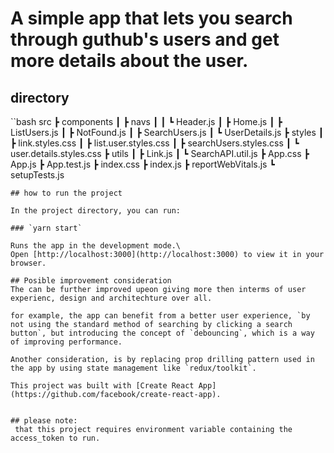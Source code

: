 # A simple app that lets you search through guthub's users and get more details about the user. 

## directory
``bash
src
 ┣ components
 ┃ ┣ navs
 ┃ ┃ ┗ Header.js
 ┃ ┣ Home.js
 ┃ ┣ ListUsers.js
 ┃ ┣ NotFound.js
 ┃ ┣ SearchUsers.js
 ┃ ┗ UserDetails.js
 ┣ styles
 ┃ ┣ link.styles.css
 ┃ ┣ list.user.styles.css
 ┃ ┣ searchUsers.styles.css
 ┃ ┗ user.details.styles.css
 ┣ utils
 ┃ ┣ Link.js
 ┃ ┗ SearchAPI.util.js
 ┣ App.css
 ┣ App.js
 ┣ App.test.js
 ┣ index.css
 ┣ index.js
 ┣ reportWebVitals.js
 ┗ setupTests.js
```
## how to run the project

In the project directory, you can run:

### `yarn start`

Runs the app in the development mode.\
Open [http://localhost:3000](http://localhost:3000) to view it in your browser.

## Posible improvement consideration
The can be further improved upeon giving more then interms of user experienc, design and architechture over all.

for example, the app can benefit from a better user experience, `by not using the standard method of searching by clicking a search button`, but introducing the concept of `debouncing`, which is a way of improving performance.

Another consideration, is by replacing prop drilling pattern used in the app by using state management like `redux/toolkit`.

This project was built with [Create React App](https://github.com/facebook/create-react-app).


## please note:
 that this project requires environment variable containing the access_token to run.
